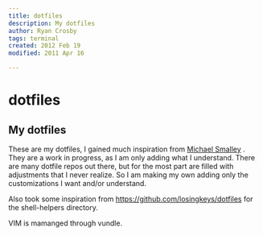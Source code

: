 ```yaml
---
title: dotfiles
description: My dotfiles
author: Ryan Crosby
tags: terminal
created: 2012 Feb 19
modified: 2011 Apr 16

---
```


dotfiles
========

## My dotfiles

These are my dotfiles, I gained much inspiration from 
[Michael Smalley](http://blog.smalleycreative.com/tutorials/using-git-and-github-to-manage-your-dotfiles/)
. They are a work in progress, as I am only adding what I understand. There are many dotfile repos out
there, but for the most part are filled with adjustments that I never realize. So I am making my own
adding only the customizations I want and/or understand.

Also took some inspiration from https://github.com/losingkeys/dotfiles for the shell-helpers directory.

VIM is mamanged through vundle.
